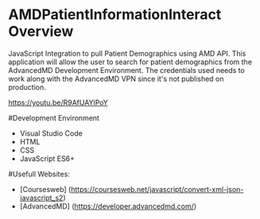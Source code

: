 # AMDPatientInformationInteract Overview
JavaScript Integration to pull Patient Demographics using AMD API.
This application will allow the user to search for patient demographics from the AdvancedMD Development Environment.
The credentials used needs to work along with the AdvancedMD VPN since it's not published on production.

https://youtu.be/R9AfUAYlPoY

#Development Environment

* Visual Studio Code
* HTML
* CSS
* JavaScript ES6+

#Usefull Websites:
* [Coursesweb] (https://coursesweb.net/javascript/convert-xml-json-javascript_s2)
* [AdvancedMD] (https://developer.advancedmd.com/)


